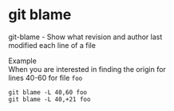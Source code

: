 # git blame

git-blame - Show what revision and author last  
            modified each line of a file  

Example  
When you are interested in finding the origin for  
lines 40-60 for file `foo`  
```
git blame -L 40,60 foo
git blame -L 40,+21 foo
```

